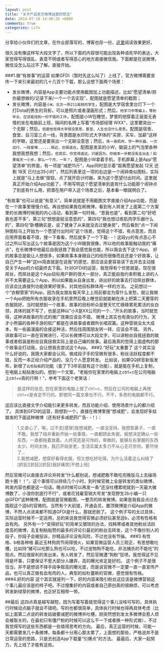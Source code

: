 ```yaml
---
layout: post
title: "关于产品官方微博运营的想法"
date: 2014-07-10 14:40:20 +0800
comments: true
categories: Life
---
```

分享给小伙伴们的文章，在作业部落写的，博客也存一份，[这里](https://www.zybuluo.com/daryl5/note/19349)阅读效果更好。
<!--more-->
很久没有像这样写大段文字了，所以下面的内容很可能出现各种语死早的表达，大家觉得写得很乱、表意不明或者写得恶心的地方直接微信我。下面都是在说微博，微信没怎么玩过不了解。直接开始。

###1.做“有故事”的运营
如果GFDI（暂时先这么叫了）上线了，官方微博需要宣传一下来引来最初的几十几百个下载，那么设想下面两个场景：

- 发长微博，内容是App主要功能点使用截图加上功能描述，比如“愿望清单/把你最想做的/记录下来/一个一个去实现”，配图就是愿望清单的截图；
- 发长微博，内容是`小W，北方一所211高校的学生`，配图是大学宿舍里台灯下一个打Dota的男生的背影，可以是照片或者漫画形式；然后，`他学习中等偏上，等到毕业，应该能找到一份不错的工作`，配图是小W在睡觉，梦里的他穿着正装面无表情的坐在电脑前上班，隔间的名牌上写着“市场部经理 WXX”，这里要突出一个无聊；然后，`但是他觉得大学很没意思，甚至，人生也没什么意思`，配图是宿舍、食堂、自习室三点一线，背景图是水印形式大字体的“买房、买车、加薪”这样的字眼，这里还是要突出一个无聊没意思；然后，`练一身肌肉、学一种乐器、一次远行、一段爱情......很近，也很遥远`，配图是发呆的小W，脑袋上的气泡里各种我想我想我想；然后，`但其实，你觉得遥远，只是因为，你根本一步都没有走出去！如果每天一小步，那么一个月，一年？`，配图是小W拿着手机，手机屏幕上是App“愿望清单”的界面，有一项是“减肥15斤”，App同时显示着“距离愿望发起 12天 还剩 18天 已付出35小时”，然后列表里这一项的右边是一个闹钟类似图标，实际上就是“马上去做”按钮，点了就开启计时器，来为这个愿望付出时间。这里就真正开始介绍App功能了，不用写明这个愿望清单到底有什么功能那个闹钟点了到底有什么用，把潜在用户带入这个场景之后，基本看一眼就明白了。

“有故事”也可以说是“有意义”。简单说就是不用截图文字直接介绍App功能，而是在一个故事里慢慢介绍。再设想如果我在刷微博，看到有人转发了上面第二个方案里的长微博时候我的内心活动，看到第一句时候，“恩我也是”，看到第二句“好吧我也差不多”，第三句“想想是挺没意思的”，第四句“我也想过练肌肉学乐器什么的”，第四句“卧槽确实是，说了健身了从来就没去过健身房”，然后看到“点一下闹钟图标马上开始为一个愿望付出时间”这个场景，觉得这个不错，有点意思，而且应用界面看着不错，搜一下看看，然后就多了一个下载- -！这段yy的有点恶心不过之所以写出这么个故事是因为这个小W跟我很像，所以他的故事能触动我的“痛点”，在长微博中他最后自我拯救了我会感觉我也能，所以我会去下这个App。
好的故事总是能让人想很多，如果故事本身跟自己的经历很像而且还是个好故事，让自己产生一种“这tm简直就是在说我”的感觉，那应该会更容易读下去并去主动接受关于App的介绍最终去下载。针对GFDI的运营，我觉得有个优势就是，现在很屌丝，而屌丝是这个App目标用户群的很大一部分，真正能自我约束积极上进的人并不太需要这么个App，所以如果能从自身出发，讲出好的故事去打动屌丝群体，应该会比直接列功能效果好很多。对其他目标群体用一样的方法。
之前想过一个“衣橱管家”的App，因为我女朋友每天早上上班前都会为穿什么发愁，就让我做一个App把她所有衣服收录在手机里然后晚上睡觉前就能躺在床上把第二天要穿的衣服挑好。当时就想到一个故事，故事的目标听众是整天忙忙碌碌累死累活的女白领，具体的就不写了，也是这种以“小X是XX公司的一个...”开头的故事，当时就觉得，这种讲故事的形式的推广效果应该会不错。
微博上其实也有类似的行为，天才小熊猫的各种手游的软广都是在讲故事或者跟所长唱双簧。这种营销没太大成本，有一些画漫画的会接这种活，然后找周围朋友转一转，应该会不错。
另外，讲故事可以一直在官微进行，可以长微博可以大段文字，可以讲粉丝自我拯救的故事或者假装是粉丝自我拯救实际上是自己编的故事。最后我真的觉得上面虚构的那个故事会打动我，会让想我去尝试这个App。
###2.“好玩”太重要了
这个其实没什么好说的，我猜大家都会认同。做成段子手的官微有很多，粉丝活跃程度都不错，反而一本正经介绍产品的，没几个人愿意转发。
比如说，如果QQ拼音新版发布，新增了`云剪贴板`的功能（查了下3年前就有这个功能），就是能在手机上复制，在电脑上粘贴类似的。想到一个文案，“老板你在家里的电脑上ctrl+c在公司电脑上ctrl+v真的行啊！”，参考下面这个老笑话：

> 是这样的张总, 您在家里的电脑上按了ctrl+c，然后在公司的电脑上再按ctrl+v是肯定不行的。即使同一篇文章也不行。不不，多贵的电脑都不行。

这应该比直接文字介绍能引来更多转发，而且功能介绍、使用场景什么的都介绍了。
具体到GFDI的运营，刚想到一个，直接在微博里搜“想减肥”，会发现好多姑娘发的下面这种微博（还有好多减肥药广告- -！）：

> 1.又虐心了，唉，过不去[感冒]我想减肥，一直没坚持。我想垫鼻子，一直不敢。我想了结并重新开始一些事情，一直都顾此失彼。我想决定确认一些东西，一直都拖着放着。人终究还是可怜的，卑微的，能够左右掌握的东西太少。时间太快，我已开始变老，生活实属太多力不从心无可奈何。要尽快了…  
2.我想减肥，想穿好看得衣服，但又想吃好吃得。为什么活着这么纠结了[抓狂][抓狂][抓狂]我好痛苦[不想上班]

然后官微可以直接去评论并转发“什么都别说，想减肥敢不敢吃完晚饭马上去操场跑十圈！！”，这个事情可以持续几个小时，到时候官微上全是转发的类似微博，转发内容也都是这一句话。晚点时候可以再发一条“还没吐槽累呢就到一天最大微博数了，小浪你到底行不行”，或者花钱雇营销大号发“发现野生2b小编一只@GFDI”这种微博，配图就是官微截图，一整页的转发微博。如果是我我会点过去围观这个逗b的官微的。当然有个大前提，开通会员，置顶微博是介绍App的微博，不然人点进来都不知道GFDI是什么，那就悲剧了。
这个例子写的太过具体，实际运营时候不一定适用，总的来说我觉得官微必须好玩甚至逗b，必须有性格有血有肉。
另外有一个“变得好玩”的简单又猥琐的办法，找韩寒或者其他粉丝活跃度高的微博，去复制粘贴赞的最多的评论引最初的粉丝去转发，这个不像抄别人的段子，抄段子会被投诉，抄精品评论没有风险，不过也没有节操。
###3.有性格、b格各种格
最近玉林狗肉节闹得很火，如果官微运营人员三观正，有思想敢吐槽，比如持“猪可以吃那么狗也可以吃，不过宠物狗不能吃，非法捕杀的不能吃”的观点，然后很犀利的发出来，有人转发了，然后官微遭“狗粉”狂喷。我觉得这不见得是坏事，只要保证不惹大部分人嫌弃，高的曝光肯定是好的。
这个例子不是很恰当，并不是想说不择手段争取高的曝光度，而是说官微不一定要一直一直宣传产品，也可以真正做有血有肉的人，典型的如杜蕾斯的官微，感觉很有性格。
###4.好的内容
这个其实就是列一下，好的内容来吸引粉丝这应该是微博营销这个事儿最应该是的样子吧。不过搜集好的内容或者自己原创真的很麻烦，可以考虑转发新绿芽的微博，也正好互相带一带。

##最后
这四点真是越写越短，因为写着写着就觉得这个事儿没啥可写的，具体执行时候动点脑子就会不错吧。写的也都很简单，具体执行时候也得再具体考虑（比如上面第二点说的转发姑娘要减肥的微博并吐槽，刚突然想到发太多微博会惹人烦会被取关的，在最初只有僵尸粉的时候可以这么干一下或者换一种形式做），不过我觉得写的这些东西都是一些值得思考的方向。
最后，真正运营的时候，可能一天都需要发几十条微博，每条都十分用心那太累了，上面想的那些，严格说并不是日常运营的思路，只是去创造App下载量“引爆点”的方法。
最最后，大家一起努力，先上线了才能有这些。





